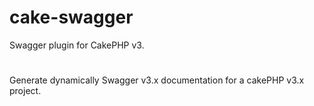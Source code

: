 # cake-swagger
Swagger plugin for CakePHP v3.
#
Generate dynamically Swagger v3.x documentation for a cakePHP v3.x project.
